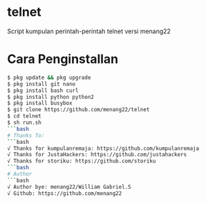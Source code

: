 # telnet
Script kumpulan perintah-perintah telnet versi menang22
# Cara Penginstallan
```bash
$ pkg update && pkg upgrade
$ pkg install git nano
$ pkg install bash curl
$ pkg install python python2
$ pkg install busybox
$ git clone https://github.com/menang22/telnet
$ cd telnet
$ sh run.sh
```bash
# Thanks To:
```bash
√ Thanks for kumpulanremaja: https://github.com/kumpulanremaja
√ Thanks for JustaHackers: https://github.com/justahackers
√ Thanks for storiku: https://github.com/storiku
```bash
# Author
```bash
√ Author bye: menang22/William Gabriel.S
√ Github: https://github.com/menang22
